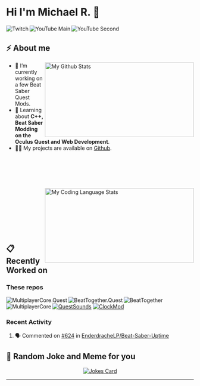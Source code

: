 <h1> Hi I'm Michael R. 👋</h2>

<a href="https://twitch.tv/EnderdracheLP" target=”_blank” rel=”noreferrer”>
  <img align="left" src="https://img.shields.io/twitch/status/EnderdracheLP?style=flat-square" alt="Twitch">
</a>

<a href="https://www.youtube.com/channel/UC-408exk-OexJCJC2JINS4Q" target=”_blank” rel=”noreferrer”>
  <img align="left" src="https://img.shields.io/youtube/channel/subscribers/UC-408exk-OexJCJC2JINS4Q?label=YouTube%20Main&style=flat-square" alt="YouTube Main">
</a>

<a href="https://www.youtube.com/EnderdracheLP" target=”_blank” rel=”noreferrer”>
  <img align="left" src="https://img.shields.io/youtube/channel/subscribers/UCd2H6dfKYhfNizMKuEJ3Sdw?label=YouTube%20Second&style=flat-square" alt="YouTube Second">
</a>
<br>

<h2>⚡️ About me</h2>
<a href="#%EF%B8%8F-about-me">
  <img align="right" width=400 height=200 src="https://github-readme-stats.vercel.app/api/?username=Michael-R-ELP&count_private=true&theme=nord&show_icons=true&include_all_commits=true" alt="My Github Stats"></a>
<ul>
<li>🔭 I’m currently working on a few Beat Saber Quest Mods.</li>
<li>🧐 Learning about <strong>C++, Beat Saber Modding on the Oculus Quest and Web Development</strong>.</li>
<li>👨‍💻 My projects are available on <a href="https://github.com/michael-r-elp?tab=repositories">Github</a>.</li>
</ul>
  <br><br><br><br><br><a href="#%EF%B8%8F-about-me">
  <img align="right" width=400 height=200 src="https://github-readme-stats.vercel.app/api/top-langs/?username=michael-r-elp&langs_count=5&layout=compact&theme=nord" alt="My Coding Language Stats"></a>
<br><br><br><br><br><br><br>
<h2>📋 Recently Worked on</h2>


### These repos

<a href="https://github.com/EnderdracheLP/MultplayerCore.Quest">
  <img align="left" src="https://github-readme-stats.vercel.app/api/pin/?username=EnderdracheLP&repo=MultiplayerCore.Quest&theme=nord&show_owner=true" alt="MultiplayerCore.Quest">
</a>

<a href="https://github.com/BeatTogether/BeatTogether.Quest">
  <img align="left" src="https://github-readme-stats.vercel.app/api/pin/?username=BeatTogether&repo=BeatTogether.Quest&theme=nord&show_owner=true" alt="BeatTogether.Quest">
</a>

<a href="https://github.com/BeatTogether/BeatTogether">
  <img align="left" src="https://github-readme-stats.vercel.app/api/pin/?username=BeatTogether&repo=BeatTogether&theme=nord&show_owner=true" alt="BeatTogether">
</a>

<a href="https://github.com/Goobwabber/MultiplayerCore">
  <img align="left" src="https://github-readme-stats.vercel.app/api/pin/?username=Goobwabber&repo=MultiplayerCore&theme=nord&show_owner=true" alt="MultiplayerCore">
</a>


<!--[![MultiplayerCore.Quest](https://github-readme-stats.vercel.app/api/pin/?username=EnderdracheLP&repo=MultiplayerCore.Quest&theme=nord&show_owner=true)](https://github.com/EnderdracheLP/MultiplayerCore.Quest)-->
[![QuestSounds](https://github-readme-stats.vercel.app/api/pin/?username=EnderdracheLP&repo=QuestSounds&theme=nord&show_owner=true)](https://github.com/EnderdracheLP/QuestSounds)
[![ClockMod](https://github-readme-stats.vercel.app/api/pin/?username=EnderdracheLP&repo=ClockMod&theme=nord&show_owner=true)](https://github.com/EnderdracheLP/ClockMod)

<!--[![QuestSounds](https://github-readme-stats.vercel.app/api/pin/?username=EnderdracheLP&repo=BeatSaberServerBrowserQuest&theme=nord)](/../../../BeatSaberServerBrowserQuest)-->
<!--
[![SongDownloader](https://github-readme-stats.vercel.app/api/pin/?username=darknight1050&repo=SongDownloader&show_owner=true&theme=nord)](https://github.com/darknight1050/SongDownloader)

[![QuestSounds](https://github-readme-stats.vercel.app/api/pin/?username=EnderdracheLP&repo=QuestSounds&theme=nord)](https://github.com/EnderdracheLP/QuestSounds)


<a href="https://github.com/EnderdracheLP/streamer-tools">
  <img align="left" src="https://github-readme-stats.vercel.app/api/pin/?username=EnderdracheLP&repo=Streamer-Tools&theme=nord" alt="Streamer-Tools">
</a>

[![Streamer-Tools](https://github-readme-stats.vercel.app/api/pin/?username=EnderdracheLP&repo=Streamer-Tools)](https://github.com/EnderdracheLP/streamer-tools)

[![ClockMod](https://github-readme-stats.vercel.app/api/pin/?username=EnderdracheLP&repo=ClockMod&theme=nord)](https://github.com/EnderdracheLP/ClockMod)
-->


### Recent Activity

<!--START_SECTION:activity-->
1. 🗣 Commented on [#624](https://github.com/EnderdracheLP/Beat-Saber-Uptime/issues/624#issuecomment-3348971453) in [EnderdracheLP/Beat-Saber-Uptime](https://github.com/EnderdracheLP/Beat-Saber-Uptime)
<!--END_SECTION:activity-->

<h2>🤣 Random Joke and Meme for you</h2>
<p align="center">
<a href="#-random-joke-and-meme-for-you">
  <img src="https://readme-jokes.vercel.app/api" alt="Jokes Card">
<!--<img width=500 src='https://random-memer.elp.quest/' title="Meme" alt="Please refresh the page if the meme doesn't show up.">
  </a></p>-->
  
<!--
Not Setup, needs account at https://wakatime.com
[![My wakatime stats](https://github-readme-stats.vercel.app/api/wakatime?username=EnderdracheLP)]()
-->
----
<!--
**EnderdracheLP/EnderdracheLP** is a ✨ _special_ ✨ repository because its `README.md` (this file) appears on your GitHub profile.

Here are some ideas to get you started:

- 🔭 I’m currently working on ...
- 🌱 I’m currently learning ...
- 👯 I’m looking to collaborate on ...
- 🤔 I’m looking for help with ...
- 💬 Ask me about ...
- 📫 How to reach me: ...
- 😄 Pronouns: ...
- ⚡ Fun fact: ...
-->
